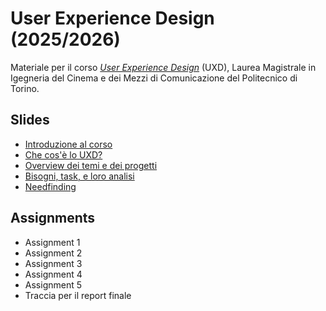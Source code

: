 # User Experience Design (2025/2026)

Materiale per il corso _[User Experience Design](https://github.com/polito-uxd-2025)_ (UXD), Laurea Magistrale in Igegneria del Cinema e dei Mezzi di Comunicazione del Politecnico di Torino.

## Slides

* [Introduzione al corso](./slides/00-intro.pdf)
* [Che cos'è lo UXD?](./slides/01-whatisUXD.pdf)
* [Overview dei temi e dei progetti](./slides/02-themes-projects-overview.pdf)
* [Bisogni, task, e loro analisi](./slides/03-users-needs-tasks.pdf)
* [Needfinding](./slides/04-needfinding.pdf)

## Assignments
* Assignment 1
* Assignment 2
* Assignment 3
* Assignment 4
* Assignment 5
* Traccia per il report finale
